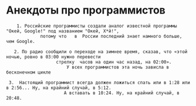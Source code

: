 # Анекдоты про программистов
        1. Российские программисты создали аналог известной программы "Окей, Google!" под названием "Окей, Х*й!",
                 потому что   в  России последний знает намного больше, чем Google.

       2. По радио сообщили о переходе на зимнее время, сказав, что «этой ночью, ровно в 03:00 нужно перевести 
                       стрелку  часов на один час назад, на 02:00».
                           У всех программистов эта ночь зависла в бесконечном цикле

     3.  Настоящий программист всегда должен ложиться спать или в 1:28 или в 2:56... Ну, на крайний случай, в 5:12.
                          А вставать в 10:24. Ну, на крайний случай, в 20:48.
